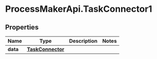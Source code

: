# ProcessMakerApi.TaskConnector1

## Properties
Name | Type | Description | Notes
------------ | ------------- | ------------- | -------------
**data** | [**TaskConnector**](TaskConnector.md) |  | 


